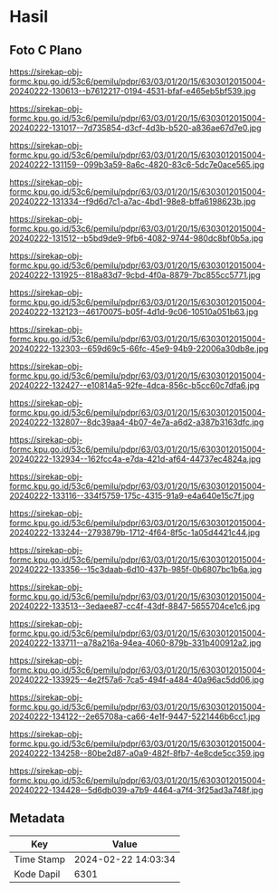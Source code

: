 # Hasil

## Foto C Plano

https://sirekap-obj-formc.kpu.go.id/53c6/pemilu/pdpr/63/03/01/20/15/6303012015004-20240222-130613--b7612217-0194-4531-bfaf-e465eb5bf539.jpg

https://sirekap-obj-formc.kpu.go.id/53c6/pemilu/pdpr/63/03/01/20/15/6303012015004-20240222-131017--7d735854-d3cf-4d3b-b520-a836ae67d7e0.jpg

https://sirekap-obj-formc.kpu.go.id/53c6/pemilu/pdpr/63/03/01/20/15/6303012015004-20240222-131159--099b3a59-8a6c-4820-83c6-5dc7e0ace565.jpg

https://sirekap-obj-formc.kpu.go.id/53c6/pemilu/pdpr/63/03/01/20/15/6303012015004-20240222-131334--f9d6d7c1-a7ac-4bd1-98e8-bffa6198623b.jpg

https://sirekap-obj-formc.kpu.go.id/53c6/pemilu/pdpr/63/03/01/20/15/6303012015004-20240222-131512--b5bd9de9-9fb6-4082-9744-980dc8bf0b5a.jpg

https://sirekap-obj-formc.kpu.go.id/53c6/pemilu/pdpr/63/03/01/20/15/6303012015004-20240222-131925--818a83d7-9cbd-4f0a-8879-7bc855cc5771.jpg

https://sirekap-obj-formc.kpu.go.id/53c6/pemilu/pdpr/63/03/01/20/15/6303012015004-20240222-132123--46170075-b05f-4d1d-9c06-10510a051b63.jpg

https://sirekap-obj-formc.kpu.go.id/53c6/pemilu/pdpr/63/03/01/20/15/6303012015004-20240222-132303--659d69c5-66fc-45e9-94b9-22006a30db8e.jpg

https://sirekap-obj-formc.kpu.go.id/53c6/pemilu/pdpr/63/03/01/20/15/6303012015004-20240222-132427--e10814a5-92fe-4dca-856c-b5cc60c7dfa6.jpg

https://sirekap-obj-formc.kpu.go.id/53c6/pemilu/pdpr/63/03/01/20/15/6303012015004-20240222-132807--8dc39aa4-4b07-4e7a-a6d2-a387b3163dfc.jpg

https://sirekap-obj-formc.kpu.go.id/53c6/pemilu/pdpr/63/03/01/20/15/6303012015004-20240222-132934--162fcc4a-e7da-421d-af64-44737ec4824a.jpg

https://sirekap-obj-formc.kpu.go.id/53c6/pemilu/pdpr/63/03/01/20/15/6303012015004-20240222-133116--334f5759-175c-4315-91a9-e4a640e15c7f.jpg

https://sirekap-obj-formc.kpu.go.id/53c6/pemilu/pdpr/63/03/01/20/15/6303012015004-20240222-133244--2793879b-1712-4f64-8f5c-1a05d4421c44.jpg

https://sirekap-obj-formc.kpu.go.id/53c6/pemilu/pdpr/63/03/01/20/15/6303012015004-20240222-133356--15c3daab-6d10-437b-985f-0b6807bc1b6a.jpg

https://sirekap-obj-formc.kpu.go.id/53c6/pemilu/pdpr/63/03/01/20/15/6303012015004-20240222-133513--3edaee87-cc4f-43df-8847-5655704ce1c6.jpg

https://sirekap-obj-formc.kpu.go.id/53c6/pemilu/pdpr/63/03/01/20/15/6303012015004-20240222-133711--a78a216a-94ea-4060-879b-331b400912a2.jpg

https://sirekap-obj-formc.kpu.go.id/53c6/pemilu/pdpr/63/03/01/20/15/6303012015004-20240222-133925--4e2f57a6-7ca5-494f-a484-40a96ac5dd06.jpg

https://sirekap-obj-formc.kpu.go.id/53c6/pemilu/pdpr/63/03/01/20/15/6303012015004-20240222-134122--2e65708a-ca66-4e1f-9447-5221446b6cc1.jpg

https://sirekap-obj-formc.kpu.go.id/53c6/pemilu/pdpr/63/03/01/20/15/6303012015004-20240222-134258--80be2d87-a0a9-482f-8fb7-4e8cde5cc359.jpg

https://sirekap-obj-formc.kpu.go.id/53c6/pemilu/pdpr/63/03/01/20/15/6303012015004-20240222-134428--5d6db039-a7b9-4464-a7f4-3f25ad3a748f.jpg


## Metadata

| Key        | Value               |
| ---------- | ------------------- |
| Time Stamp | 2024-02-22 14:03:34 |
| Kode Dapil | 6301                |



